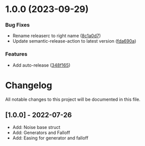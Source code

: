 # 1.0.0 (2023-09-29)


### Bug Fixes

* Rename releaserc to right name ([8c1a0d7](https://github.com/AndreaDev3D/EZController/commit/8c1a0d7bef4534454879cf81a2ad453318d346b2))
* Update semantic-release-action to latest version ([fda690a](https://github.com/AndreaDev3D/EZController/commit/fda690a8679b552fa23ac4883616b8ea21423a83))


### Features

* Add auto-release ([348f165](https://github.com/AndreaDev3D/EZController/commit/348f165ede849920937f4742b8f6f225559a7654))

# Changelog

All notable changes to this project will be documented in this file.

## [1.0.0] - 2022-07-26

- Add: Noise base struct
- Add: Generators and Falloff
- Add: Easing for generator and falloff
